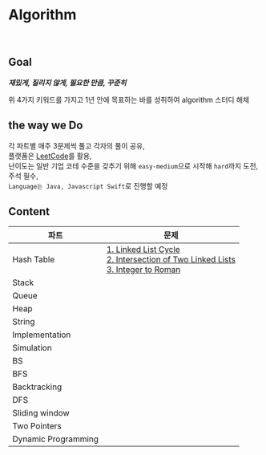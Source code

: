 # Algorithm

<br>

## Goal

___재밌게, 질리지 않게, 필요한 만큼, 꾸준히___

위 4가지 키워드를 가지고 1년 안에 목표하는 바를 성취하여 algorithm 스터디 해체

## the way we Do

각 파트별 매주 3문제씩 풀고 각자의 풀이 공유, <br>
플랫폼은 [LeetCode](https://leetcode.com/problemset/all/)를 활용, <br>
난이도는 일반 기업 코테 수준을 갖추기 위해 `easy-medium`으로 시작해 `hard`까지 도전, <br>
주석 필수, <br>
`Language는 Java, Javascript Swift`로 진행할 예정 

## Content

|파트|문제|
|----|----|
|Hash Table|[1. Linked List Cycle](https://leetcode.com/problems/linked-list-cycle/) <br> [2. Intersection of Two Linked Lists](https://leetcode.com/problems/intersection-of-two-linked-lists/) <br> [3. Integer to Roman](https://leetcode.com/problems/integer-to-roman/)|
|Stack||
|Queue||
|Heap||
|String||
|Implementation||
|Simulation||
|BS||
|BFS||
|Backtracking||
|DFS||
|Sliding window||
|Two Pointers||
|Dynamic Programming||
